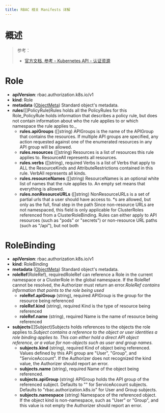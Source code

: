 ```yaml
---
title: RBAC 相关 Manifests 详解
---
```


# 概述

> 参考：
> 
> - [官方文档, 参考 - Kubernetes API - 认证资源](https://kubernetes.io/docs/reference/kubernetes-api/authorization-resources/)

# Role

- **apiVersion**: rbac.authorization.k8s.io/v1
- **kind**: Role
- **metadata** ([ObjectMeta](https://kubernetes.io/docs/reference/kubernetes-api/common-definitions/object-meta/#ObjectMeta))
  Standard object's metadata.
- **rules**(\[]PolicyRule)Rules holds all the PolicyRules for this Role_PolicyRule holds information that describes a policy rule, but does not contain information about who the rule applies to or which namespace the rule applies to.\_
  - **rules.apiGroups** (\[]string)
    APIGroups is the name of the APIGroup that contains the resources. If multiple API groups are specified, any action requested against one of the enumerated resources in any API group will be allowed.
  - **rules.resources** (\[]string)
    Resources is a list of resources this rule applies to. ResourceAll represents all resources.
  - **rules.verbs** (\[]string), required
    Verbs is a list of Verbs that apply to ALL the ResourceKinds and AttributeRestrictions contained in this rule. VerbAll represents all kinds.
  - **rules.resourceNames** (\[]string)
    ResourceNames is an optional white list of names that the rule applies to. An empty set means that everything is allowed.
  - **rules.nonResourceURLs** (\[]string)
    NonResourceURLs is a set of partial urls that a user should have access to. \*s are allowed, but only as the full, final step in the path Since non-resource URLs are not namespaced, this field is only applicable for ClusterRoles referenced from a ClusterRoleBinding. Rules can either apply to API resources (such as "pods" or "secrets") or non-resource URL paths (such as "/api"), but not both

# RoleBinding

- **apiVersion**: rbac.authorization.k8s.io/v1
- **kind**: RoleBinding
- **metadata** ([ObjectMeta](https://kubernetes.io/docs/reference/kubernetes-api/common-definitions/object-meta/#ObjectMeta))
  Standard object's metadata.
- **roleRef**(RoleRef), requiredRoleRef can reference a Role in the current namespace or a ClusterRole in the global namespace. If the RoleRef cannot be resolved, the Authorizer must return an error._RoleRef contains information that points to the role being used_
  - **roleRef.apiGroup** (string), required
    APIGroup is the group for the resource being referenced
  - **roleRef.kind** (string), required
    Kind is the type of resource being referenced
  - **roleRef.name** (string), required
    Name is the name of resource being referenced
- **subjects**(\[]Subject)Subjects holds references to the objects the role applies to._Subject contains a reference to the object or user identities a role binding applies to. This can either hold a direct API object reference, or a value for non-objects such as user and group names._
  - **subjects.kind** (string), required
    Kind of object being referenced. Values defined by this API group are "User", "Group", and "ServiceAccount". If the Authorizer does not recognized the kind value, the Authorizer should report an error.
  - **subjects.name** (string), required
    Name of the object being referenced.
  - **subjects.apiGroup** (string)
    APIGroup holds the API group of the referenced subject. Defaults to "" for ServiceAccount subjects. Defaults to "rbac.authorization.k8s.io" for User and Group subjects.
  - **subjects.namespace** (string)
    Namespace of the referenced object. If the object kind is non-namespace, such as "User" or "Group", and this value is not empty the Authorizer should report an error.
